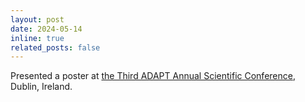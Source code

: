 ```yaml
---
layout: post
date: 2024-05-14
inline: true
related_posts: false
---
```


Presented a poster at <a href="https://www.adaptcentre.ie/news-and-events/adapt-annual-scientific-conference-2024/">the Third ADAPT Annual Scientific Conference</a>, Dublin, Ireland.
